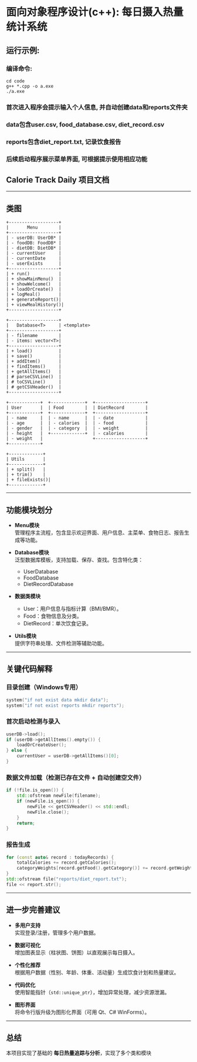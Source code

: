 # 面向对象程序设计(c++): 每日摄入热量统计系统

## 运行示例: 
### 编译命令: 
```    
cd code 
g++ *.cpp -o a.exe
./a.exe
```
###          首次进入程序会提示输入个人信息, 并自动创建data和reports文件夹
###          data包含user.csv, food_database.csv, diet_record.csv
###          reports包含diet_report.txt, 记录饮食报告
###          后续启动程序展示菜单界面, 可根据提示使用相应功能



## Calorie Track Daily 项目文档

---

## 类图

```plaintext
+-------------------+
|       Menu        |
+-------------------+
| - userDB: UserDB* |
| - foodDB: FoodDB* |
| - dietDB: DietDB* |
| - currentUser     |
| - currentDate     |
| - userExists      |
+-------------------+
| + run()           |
| + showMainMenu()  |
| + showWelcome()   |
| + loadOrCreate()  |
| + logMeal()       |
| + generateReport()|
| + viewMealHistory()|
+-------------------+

+-------------------+
|   Database<T>     | <template>
+-------------------+
| - filename        |
| - items: vector<T>|
+-------------------+
| + load()          |
| + save()          |
| + addItem()       |
| + findItems()     |
| + getAllItems()   |
| # parseCSVLine()  |
| # toCSVLine()     |
| # getCSVHeader()  |
+-------------------+

+------------+  +-------------+  +-------------------+
| User       |  | Food        |  | DietRecord        |
+------------+  +-------------+  +-------------------+
| - name     |  | - name      |  | - date            |
| - age      |  | - calories  |  | - food            |
| - gender   |  | - category  |  | - weight          |
| - height   |  +-------------+  | - calories        |
| - weight   |                   +-------------------+
+------------+

+-------------+
| Utils       |
+-------------+
| + split()   |
| + trim()    |
| + fileExists()|
+-------------+
```

---

## 功能模块划分

- **Menu模块**  
  管理程序主流程，包含显示欢迎界面、用户信息、主菜单、食物日志、报告生成等功能。

- **Database模块**  
  泛型数据库模板，支持加载、保存、查找。包含特化类：  
  - UserDatabase  
  - FoodDatabase  
  - DietRecordDatabase  

- **数据类模块**  
  - User：用户信息与指标计算（BMI/BMR）。  
  - Food：食物信息及分类。  
  - DietRecord：单次饮食记录。  

- **Utils模块**  
  提供字符串处理、文件检测等辅助功能。

---

## 关键代码解释

### 目录创建（Windows专用）

```cpp
system("if not exist data mkdir data");
system("if not exist reports mkdir reports");
```

### 首次启动检测与录入
```cpp
userDB->load();
if (userDB->getAllItems().empty()) {
    loadOrCreateUser();
} else {
    currentUser = userDB->getAllItems()[0];
}
```

### 数据文件加载（检测已存在文件 + 自动创建空文件）
```cpp
if (!file.is_open()) {
    std::ofstream newFile(filename);
    if (newFile.is_open()) {
        newFile << getCSVHeader() << std::endl;
        newFile.close();
    }
    return;
}
```

### 报告生成
```cpp
for (const auto& record : todayRecords) {
    totalCalories += record.getCalories();
    categoryWeights[record.getFood().getCategory()] += record.getWeight();
}
std::ofstream file("reports/diet_report.txt");
file << report.str();
```

---

## 进一步完善建议

- **多用户支持**  
  实现登录/注册，管理多个用户数据。

- **数据可视化**  
  增加图表显示（柱状图、饼图）以直观展示每日摄入。

- **个性化推荐**  
  根据用户数据（性别、年龄、体重、活动量）生成饮食计划和热量建议。

- **代码优化**  
  使用智能指针（`std::unique_ptr`），增加异常处理，减少资源泄漏。

- **图形界面**  
  将命令行版升级为图形化界面（可用 Qt、C# WinForms）。

---

## 总结
本项目实现了基础的 **每日热量追踪与分析**，实现了多个类和模块
